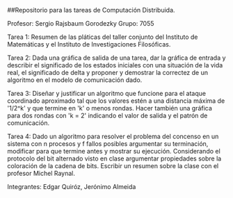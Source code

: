 ##Repositorio para las tareas de Computación Distribuida.

Profesor: Sergio Rajsbaum Gorodezky
Grupo: 7055

Tarea 1: Resumen de las pláticas del taller conjunto del Instituto de
Matemáticas y el Instituto de Investigaciones Filosóficas.

Tarea 2: Dada una gráfica de salida de una tarea, dar la gráfica de entrada y describir el
significado de los estados iniciales con una situación de la vida real, el significado de delta y
proponer y demostrar la correctez de un algoritmo en el modelo de comunicación dado.

Tarea 3: Diseñar y justificar un algoritmo que funcione para el ataque coordinado aproximado tal que
los valores estén a una distancia máxima de '1/2^k' y que termine en 'k' o menos rondas. Hacer
también una gráfica para dos rondas con 'k = 2' indicando el valor de salida y el patrón de
comunicación.

Tarea 4: Dado un algoritmo para resolver el problema del concenso en un sistema con n procesos y f
fallos posibles argumentar su terminación, modificar para que termine antes y mostrar su ejecución.
Considerando el protocolo del bit alternado visto en clase argumentar propiedades sobre la
coloración de la cadena de bits. Escribir un resumen sobre la clase con el profesor Michel Raynal.

Integrantes:
Edgar Quiróz,
Jerónimo Almeida
